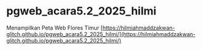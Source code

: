 # pgweb_acara5.2_2025_hilmi
Menampilkan Peta Web Flores Timur
[https://hilmiahmaddzakwan-glitch.github.io/pgweb_acara5.2_2025_hilmi/](https://hilmiahmaddzakwan-glitch.github.io/pgweb_acara5.2_2025_hilmi/)